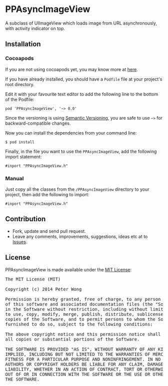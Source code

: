 PPAsyncImageView
================

A subclass of UIImageView which loads image from URL asynchronously, with activity indicator on top.

Installation
------------

### Cocoapods

If you are not using cocoapods yet, you may know more at [here](http://cocoapods.org).

If you have already installed, you should have a `Podfile` file at your project's root directory.

Edit it with your favourite text editor to add the following line to the bottom of the Podfile:

    pod 'PPAsyncImageView', '~> 0.0'

Since the versioning is using [Semantic Versioning](http://semver.org), you are safe to use `~>` for backward-compatible changes.

Now you can install the dependencies from your command line:

    $ pod install

Finally, in the file you want to use the `PPAsyncImageView`, add the following import statement:

    #inport "PPAsyncImageView.h"

### Manual

Just copy all the classes from the `/PPAsyncImageView` directory to your project, then add the following to import:

    #inport "PPAsyncImageView.h"

Contribution
------------

- Fork, update and send pull request.
- Leave any comments, improvements, suggestions, ideas etc at to [Issues](https://github.com/peterwongpp/PPAsyncImageView/issues).

License
-------

PPAsyncImageView is made available under the [MIT License](http://opensource.org/licenses/MIT):

<pre>
The MIT License (MIT)

Copyright (c) 2014 Peter Wong

Permission is hereby granted, free of charge, to any person obtaining a copy
of this software and associated documentation files (the "Software"), to deal
in the Software without restriction, including without limitation the rights
to use, copy, modify, merge, publish, distribute, sublicense, and/or sell
copies of the Software, and to permit persons to whom the Software is
furnished to do so, subject to the following conditions:

The above copyright notice and this permission notice shall be included in
all copies or substantial portions of the Software.

THE SOFTWARE IS PROVIDED "AS IS", WITHOUT WARRANTY OF ANY KIND, EXPRESS OR
IMPLIED, INCLUDING BUT NOT LIMITED TO THE WARRANTIES OF MERCHANTABILITY,
FITNESS FOR A PARTICULAR PURPOSE AND NONINFRINGEMENT. IN NO EVENT SHALL THE
AUTHORS OR COPYRIGHT HOLDERS BE LIABLE FOR ANY CLAIM, DAMAGES OR OTHER
LIABILITY, WHETHER IN AN ACTION OF CONTRACT, TORT OR OTHERWISE, ARISING FROM,
OUT OF OR IN CONNECTION WITH THE SOFTWARE OR THE USE OR OTHER DEALINGS IN
THE SOFTWARE.
</pre>